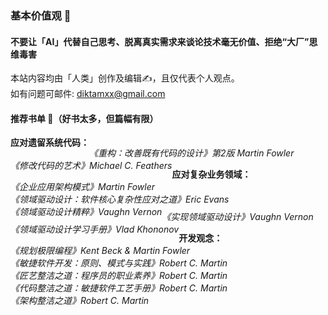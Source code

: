 ### 基本价值观 💭

#### 不要让「AI」代替自己思考、脱离真实需求来谈论技术毫无价值、拒绝“大厂”思维毒害
本站内容均由「人类」创作及编辑✍️，且仅代表个人观点。\
如有问题可邮件: diktamxx@gmail.com

#### 推荐书单 📖（好书太多，但篇幅有限）
<b style="float:left;">应对遗留系统代码：</b>\
<em style="float:left;">《重构：改善既有代码的设计》第2版 Martin Fowler</em>\
<em style="float:left;">《修改代码的艺术》Michael C. Feathers</em>
\
<b style="float:left;">应对复杂业务领域：</b>\
<em style="float:left;">《企业应用架构模式》Martin Fowler</em>\
<em style="float:left;">《领域驱动设计：软件核心复杂性应对之道》Eric Evans</em>\
<em style="float:left;">《领域驱动设计精粹》Vaughn Vernon</em>\
<em style="float:left;">《实现领域驱动设计》Vaughn Vernon</em>\
<em style="float:left;">《领域驱动设计学习手册》Vlad Khononov</em>
\
<b style="float:left;">开发观念：</b>\
<em style="float:left;">《规划极限编程》Kent Beck & Martin Fowler</em>\
<em style="float:left;">《敏捷软件开发：原则、模式与实践》Robert C. Martin</em>\
<em style="float:left;">《匠艺整洁之道：程序员的职业素养》Robert C. Martin</em>\
<em style="float:left;">《代码整洁之道：敏捷软件工艺手册》Robert C. Martin</em>\
<em style="float:left;">《架构整洁之道》Robert C. Martin</em>


